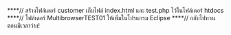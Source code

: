 ****// สร้างโฟล์เดอร์ customer เก็บไฟล์ index.html และ test.php ไว้ในโฟล์เดอร์ htdocs
****// โฟล์เดอร์ MultibrowserTEST01 ให้เพิ่มในโปรแกรม Eclipse
****// กลับไปทวนตอนมีเวลาว่าง!